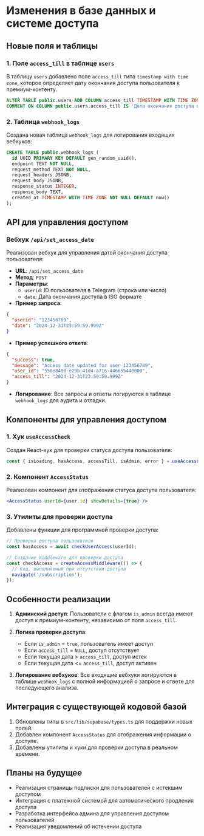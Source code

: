 # Изменения в базе данных и системе доступа

## Новые поля и таблицы

### 1. Поле `access_till` в таблице `users`

В таблицу `users` добавлено поле `access_till` типа `timestamp with time zone`, которое определяет дату окончания доступа пользователя к премиум-контенту.

```sql
ALTER TABLE public.users ADD COLUMN access_till TIMESTAMP WITH TIME ZONE DEFAULT NULL;
COMMENT ON COLUMN public.users.access_till IS 'Дата окончания доступа пользователя к премиум-контенту';
```

### 2. Таблица `webhook_logs`

Создана новая таблица `webhook_logs` для логирования входящих вебхуков:

```sql
CREATE TABLE public.webhook_logs (
  id UUID PRIMARY KEY DEFAULT gen_random_uuid(),
  endpoint TEXT NOT NULL,
  request_method TEXT NOT NULL,
  request_headers JSONB,
  request_body JSONB,
  response_status INTEGER,
  response_body TEXT,
  created_at TIMESTAMP WITH TIME ZONE NOT NULL DEFAULT now()
);
```

## API для управления доступом

### Вебхук `/api/set_access_date`

Реализован вебхук для управления датой окончания доступа пользователя:

- **URL**: `/api/set_access_date`
- **Метод**: `POST`
- **Параметры**:
  - `userid`: ID пользователя в Telegram (строка или число)
  - `date`: Дата окончания доступа в ISO формате
- **Пример запроса**:

```json
{
  "userid": "123456789",
  "date": "2024-12-31T23:59:59.999Z"
}
```

- **Пример успешного ответа**:

```json
{
  "success": true,
  "message": "Access date updated for user 123456789",
  "user_id": "550e8400-e29b-41d4-a716-446655440000",
  "access_till": "2024-12-31T23:59:59.999Z"
}
```

- **Логирование**: Все запросы и ответы логируются в таблице `webhook_logs` для аудита и отладки.

## Компоненты для управления доступом

### 1. Хук `useAccessCheck`

Создан React-хук для проверки статуса доступа пользователя:

```typescript
const { isLoading, hasAccess, accessTill, isAdmin, error } = useAccessCheck(userId);
```

### 2. Компонент `AccessStatus`

Реализован компонент для отображения статуса доступа пользователя:

```jsx
<AccessStatus userId={user.id} showDetails={true} />
```

### 3. Утилиты для проверки доступа

Добавлены функции для программной проверки доступа:

```typescript
// Проверка доступа пользователя
const hasAccess = await checkUserAccess(userId);

// Создание middleware для проверки доступа
const checkAccess = createAccessMiddleware(() => {
  // Код, выполняемый при отсутствии доступа
  navigate('/subscription');
});
```

## Особенности реализации

1. **Админский доступ**: Пользователи с флагом `is_admin` всегда имеют доступ к премиум-контенту, независимо от поля `access_till`.

2. **Логика проверки доступа**:
   - Если `is_admin` = `true`, пользователь имеет доступ
   - Если `access_till` = `NULL`, доступ отсутствует
   - Если текущая дата > `access_till`, доступ истек
   - Если текущая дата <= `access_till`, доступ активен

3. **Логирование вебхуков**: Все входящие вебхуки логируются в таблице `webhook_logs` с полной информацией о запросе и ответе для последующего анализа.

## Интеграция с существующей кодовой базой

1. Обновлены типы в `src/lib/supabase/types.ts` для поддержки новых полей.
2. Добавлен компонент `AccessStatus` для отображения информации о доступе.
3. Добавлены утилиты и хуки для проверки доступа в реальном времени.

## Планы на будущее

- Реализация страницы подписки для пользователей с истекшим доступом
- Интеграция с платежной системой для автоматического продления доступа
- Разработка интерфейса админа для управления доступом пользователей
- Реализация уведомлений об истечении доступа 